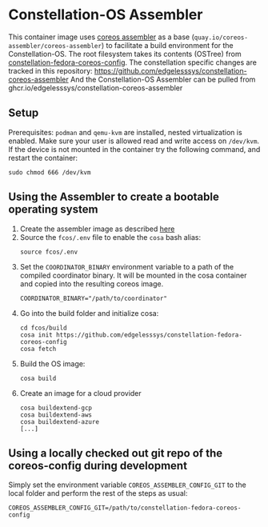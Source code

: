 # Constellation-OS Assembler

This container image uses [coreos assembler](https://coreos.github.io/coreos-assembler/) as a base (`quay.io/coreos-assembler/coreos-assembler`) to facilitate a build environment for the Constellation-OS.
The root filesystem takes its contents (OSTree) from [constellation-fedora-coreos-config](https://github.com/edgelesssys/constellation-fedora-coreos-config).
The constellation specific changes are tracked in this repository: https://github.com/edgelesssys/constellation-coreos-assembler
And the Constellation-OS Assembler can be pulled from ghcr.io/edgelesssys/constellation-coreos-assembler

## Setup

Prerequisites: `podman` and `qemu-kvm` are installed, nested virtualization is enabled.
Make sure your user is allowed read and write access on `/dev/kvm`.
If the device is not mounted in the container try the following command, and restart the container:
``` shell
sudo chmod 666 /dev/kvm
```

## Using the Assembler to create a bootable operating system

1. Create the assembler image as described [here](#creating-the-assembler-image)
2. Source the `fcos/.env` file to enable the `cosa` bash alias:
   ```
   source fcos/.env
   ```
3. Set the `COORDINATOR_BINARY` environment variable to a path of the compiled coordinator binary. It will be mounted in the cosa container and copied into the resulting coreos image.
   ```
   COORDINATOR_BINARY="/path/to/coordinator"
   ```
4. Go into the build folder and initialize cosa:
   ```
   cd fcos/build
   cosa init https://github.com/edgelesssys/constellation-fedora-coreos-config
   cosa fetch
   ```
5. Build the OS image:
   ```
   cosa build
   ```
6. Create an image for a cloud provider
    ```
    cosa buildextend-gcp
    cosa buildextend-aws
    cosa buildextend-azure
    [...]
    ```

## Using a locally checked out git repo of the coreos-config during development

Simply set the environment variable `COREOS_ASSEMBLER_CONFIG_GIT` to the local folder and perform the rest of the steps as usual:
```
COREOS_ASSEMBLER_CONFIG_GIT=/path/to/constellation-fedora-coreos-config
```
